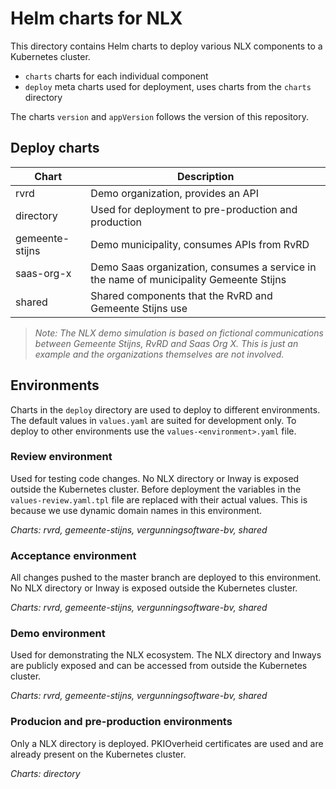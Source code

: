 # Helm charts for NLX

This directory contains Helm charts to deploy various NLX components to a Kubernetes cluster.

- `charts` charts for each individual component
- `deploy` meta charts used for deployment, uses charts from the `charts` directory

The charts `version` and `appVersion` follows the version of this repository.


## Deploy charts

| Chart           | Description                                                                             |
| --------------- | --------------------------------------------------------------------------------------- |
| rvrd            | Demo organization, provides an API                                                      |
| directory       | Used for deployment to pre-production and production                                    |
| gemeente-stijns | Demo municipality, consumes APIs from RvRD                                              |
| saas-org-x      | Demo Saas organization, consumes a service in the name of municipality Gemeente Stijns  |
| shared          | Shared components that the RvRD and Gemeente Stijns use                                 |

> *Note: The NLX demo simulation is based on fictional communications between Gemeente Stijns, RvRD and Saas Org X. This is just an example and the organizations themselves are not involved.*


## Environments

Charts in the `deploy` directory are used to deploy to different environments. The default values in `values.yaml` are suited for development only. To deploy to other environments use the `values-<environment>.yaml` file.


### Review environment

Used for testing code changes. No NLX directory or Inway is exposed outside the Kubernetes cluster. Before deployment the variables in the `values-review.yaml.tpl` file are replaced with their actual values. This is because we use dynamic domain names in this environment.

*Charts: rvrd, gemeente-stijns, vergunningsoftware-bv, shared*


### Acceptance environment

All changes pushed to the master branch are deployed to this environment. No NLX directory or Inway is exposed outside the Kubernetes cluster.

*Charts: rvrd, gemeente-stijns, vergunningsoftware-bv, shared*


### Demo environment

Used for demonstrating the NLX ecosystem. The NLX directory and Inways are publicly exposed and can be accessed from outside the Kubernetes cluster.

*Charts: rvrd, gemeente-stijns, vergunningsoftware-bv, shared*


### Producion and pre-production environments

Only a NLX directory is deployed. PKIOverheid certificates are used and are already present on the Kubernetes cluster.

*Charts: directory*
